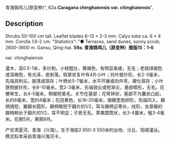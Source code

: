 青海锦鸡儿(原变种)",
62a.**Caragana chinghaiensis var. chinghaiensis**",

## Description
Shrubs 50-100 cm tall. Leaflet blades 6-13 × 2-3 mm. Calyx tube ca. 6 × 4 mm. Corolla 1.6-2 cm.
  "Statistics": "● Terraces, sand dunes, sunny scrub; 2600-3600 m. Gansu, Qing-hai.
**59a. 青海锦鸡儿（原变种）图版15：1-6**

var. chinghaiensis

灌木，高0.5-1米，多针刺。小枝粗壮，黄褐色，有明显条棱，无毛；老枝绿褐色或深褐色，有光泽，皮剥落。假掌状复叶有4片小叶；托叶披针形，长2-3毫米，先端具刺尖，脱落或宿存；叶柄长5-7毫米，水平开展或向外弯，硬化宿存；小叶狭倒披针形，长6-10毫米，宽2-3毫米，先端锐尖或短渐尖，基部楔形，无毛。花梗单生，长4-5毫米，稍被短柔毛，关节在基部；花萼钟状，基部不为囊状凸起，长约6毫米，宽约4毫米；花冠黄色，长16-20毫米，旗瓣宽倒卵形，先端凹入，瓣柄很短，翼瓣长圆形，瓣柄略短于瓣片的1/2，耳与瓣柄近等长，线形，龙骨瓣的瓣柄稍长于瓣片的1/2，耳不明显；子房无毛。荚果圆筒状，长3-4厘米，粗3-4毫米。花期5月，果期9月。

产甘肃夏河、青海（兴海）。生于海拔2 650-3 550米的台地、沙丘、阳坡灌丛。模式标本采自青海兴海河卡。
